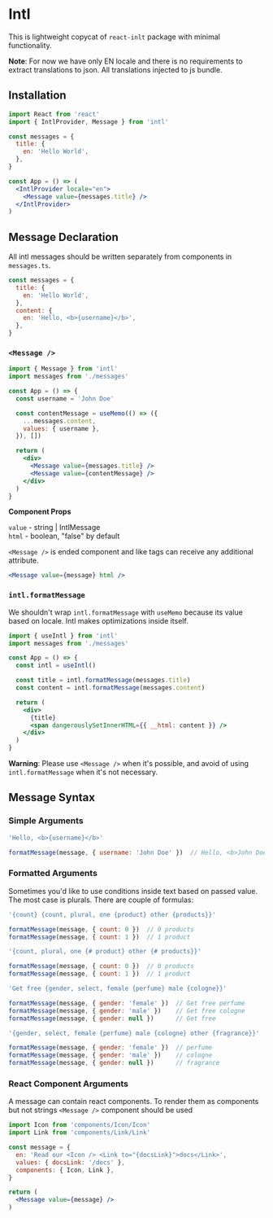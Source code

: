 # Intl

This is lightweight copycat of `react-inlt` package with minimal functionality.

**Note**: For now we have only EN locale and there is no requirements to extract translations to json. All translations 
injected to js bundle.


## Installation

```jsx harmony
import React from 'react'
import { IntlProvider, Message } from 'intl'

const messages = {
  title: {
    en: 'Hello World',
  },
}

const App = () => (
  <IntlProvider locale="en">
    <Message value={messages.title} />
  </IntlProvider>
)
```

## Message Declaration

All intl messages should be written separately from components in `messages.ts`.

```javascript
const messages = {
  title: {
    en: 'Hello World',
  },
  content: {
    en: 'Hello, <b>{username}</b>',
  },
}
```

### `<Message />`

```jsx harmony
import { Message } from 'intl'
import messages from './messages'

const App = () => {
  const username = 'John Doe'

  const contentMessage = useMemo(() => ({
    ...messages.content, 
    values: { username },
  }), [])

  return (
    <div>
      <Message value={messages.title} />
      <Message value={contentMessage} />
    </div>
  )
}
```

**Component Props**

`value` - string | IntlMessage<br />
`html` - boolean, "false" by default

`<Message />` is ended component and like tags can receive any additional attribute.

```jsx harmony
<Message value={message} html />
```

### `intl.formatMessage`

We shouldn't wrap `intl.formatMessage` with `useMemo` because its value based on locale. 
Intl makes optimizations inside itself. 

```jsx harmony
import { useIntl } from 'intl'
import messages from './messages'

const App = () => {
  const intl = useIntl()

  const title = intl.formatMessage(messages.title)
  const content = intl.formatMessage(messages.content)

  return (
    <div>
      {title}
      <span dangerouslySetInnerHTML={{ __html: content }} />
    </div>
  )
}
```

**Warning**: Please use `<Message />` when it's possible, and avoid of using `intl.formatMessage` when it's not necessary. 

## Message Syntax

### Simple Arguments

```javascript
'Hello, <b>{username}</b>'

formatMessage(message, { username: 'John Doe' })  // Hello, <b>John Doe</b>
```

### Formatted Arguments

Sometimes you'd like to use conditions inside text based on passed value. The most case is plurals. 
There are couple of formulas:

```javascript
'{count} {count, plural, one {product} other {products}}'

formatMessage(message, { count: 0 })  // 0 products
formatMessage(message, { count: 1 })  // 1 product
```

```javascript
'{count, plural, one {# product} other {# products}}'

formatMessage(message, { count: 0 })  // 0 products
formatMessage(message, { count: 1 })  // 1 product
```

```javascript
'Get free {gender, select, female {perfume} male {cologne}}'

formatMessage(message, { gender: 'female' })  // Get free perfume
formatMessage(message, { gender: 'male' })    // Get free cologne
formatMessage(message, { gender: null })      // Get free
```

```javascript
'{gender, select, female {perfume} male {cologne} other {fragrance}}'

formatMessage(message, { gender: 'female' })  // perfume
formatMessage(message, { gender: 'male' })    // cologne
formatMessage(message, { gender: null })      // fragrance
```

### React Component Arguments

A message can contain react components. To render them as components but not strings `<Message />` component should be used

```jsx harmony
import Icon from 'components/Icon/Icon'
import Link from 'components/Link/Link'

const message = { 
  en: 'Read our <Icon /> <Link to="{docsLink}">docs</Link>',
  values: { docsLink: '/docs' },
  components: { Icon, Link },
}

return (
  <Message value={message} />
)
```
